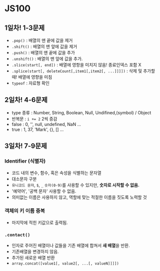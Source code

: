 # JS100

## 1일차! 1-3문제
- `.pop()` : 배열의 맨 끝에 값을 제거
- `.shift()` : 배열의 맨 앞에 값을 제거
- `.push()` : 배열의 맨 끝에 값을 추가
- `.unshift()` : 배열의 맨 앞에 값을 추가.
- `.slice(start[, end])` : 배열에 영항을 미치지 않음! 종료인덱스 포함 X
- `.splice(start[, deleteCount[,item1[,item2[, ...]]]])` : 삭제 및 추가할 때! 배열에 영향을 미침
- `typeof` : 자료형 확인

## 2일차! 4-6문제
- type 종류 : Number, String, Boolean, Null, Undifined,(symbol) / Object
- 반복문 :  `i += 2` 2씩 증감
- false : 0, '', null, undefined, NaN ...
- true : 1, 37, 'Mark', {}, [] ...


## 3일차! 7-9문제
### Identifier (식별자)
  - 코드 내의 변수, 함수, 혹은 속성을 식별하는 문자열
  - 대소문자 구분
  - `유니코드 문자`, `$`, `_` `숫자(0-9)`를 사용할 수 있지만, **숫자로 시작할 수 없음.**
  - '예약어', '공백 문자' 사용할 수 없음.
  - 의미없는 이름은 사용하지 않고, 역할에 맞는 적절한 이름을 짓도록 노력할 것

### 객체의 키 이름 중복
  - 마지막에 적힌 키값으로 출력됨.

### `.contact()`
  - 인자로 주어진 배열이나 값들을 기존 배열에 합쳐서 **새 배열**을 반환.
  - 기존배열을 변경하지 않음.
  - 추가된 새로운 배열 반환
  - `array.concat([value1[, value2[, ...[, valueN]]]])`